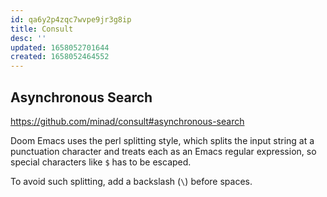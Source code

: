 ```yaml
---
id: qa6y2p4zqc7wvpe9jr3g8ip
title: Consult
desc: ''
updated: 1658052701644
created: 1658052464552
---
```


## Asynchronous Search

https://github.com/minad/consult#asynchronous-search

Doom Emacs uses the perl splitting style, which splits the input string at a punctuation character and treats each as an Emacs regular expression, so special characters like `$` has to be escaped.

To avoid such splitting, add a backslash (`\`) before spaces.
